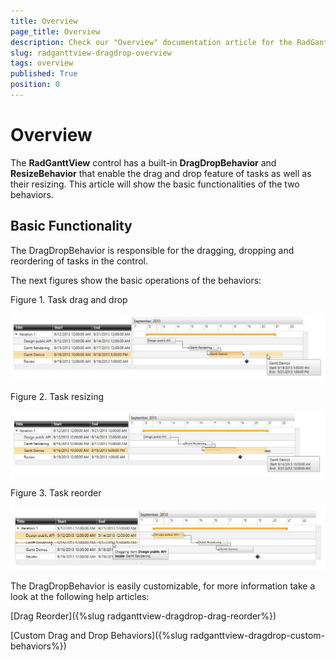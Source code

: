 ```yaml
---
title: Overview
page_title: Overview
description: Check our "Overview" documentation article for the RadGanttView WPF control.
slug: radganttview-dragdrop-overview
tags: overview
published: True
position: 0
---
```


# Overview

The __RadGanttView__ control has a built-in __DragDropBehavior__ and __ResizeBehavior__ that enable the drag and drop feature of tasks as well as their resizing. This article will show the basic functionalities of the two behaviors.

## Basic Functionality

The DragDropBehavior is responsible for the dragging, dropping and reordering of tasks in the control.

The next figures show the basic operations of the behaviors:

Figure 1. Task drag and drop

![radganttview-dragdrop-overview-1](images/radganttview-dragdrop-overview-1.jpg)

Figure 2. Task resizing

![radganttview-dragdrop-overview-2](images/radganttview-dragdrop-overview-2.jpg)

 Figure 3. Task reorder
 
 ![radganttview-dragdrop-overview-3](images/radganttview-dragdrop-overview-3.jpg)

The DragDropBehavior is easily customizable, for more information take a look at the following help articles:

[Drag Reorder]({%slug radganttview-dragdrop-drag-reorder%})

[Custom Drag and Drop Behaviors]({%slug radganttview-dragdrop-custom-behaviors%})